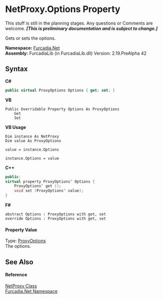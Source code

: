# NetProxy.Options Property 
This stuff is still in the planning stages. Any questions or Comments are welcome. _**\[This is preliminary documentation and is subject to change.\]**_

Gets or sets the options.

**Namespace:**&nbsp;<a href="N_Furcadia_Net">Furcadia.Net</a><br />**Assembly:**&nbsp;FurcadiaLib (in FurcadiaLib.dll) Version: 2.19.PreAlpha 42

## Syntax

**C#**<br />
``` C#
public virtual ProxyOptions Options { get; set; }
```

**VB**<br />
``` VB
Public Overridable Property Options As ProxyOptions
	Get
	Set
```

**VB Usage**<br />
``` VB Usage
Dim instance As NetProxy
Dim value As ProxyOptions

value = instance.Options

instance.Options = value
```

**C++**<br />
``` C++
public:
virtual property ProxyOptions^ Options {
	ProxyOptions^ get ();
	void set (ProxyOptions^ value);
}
```

**F#**<br />
``` F#
abstract Options : ProxyOptions with get, set
override Options : ProxyOptions with get, set
```


#### Property Value
Type: <a href="T_Furcadia_Net_Options_ProxyOptions">ProxyOptions</a><br />The options.

## See Also


#### Reference
<a href="T_Furcadia_Net_NetProxy">NetProxy Class</a><br /><a href="N_Furcadia_Net">Furcadia.Net Namespace</a><br />